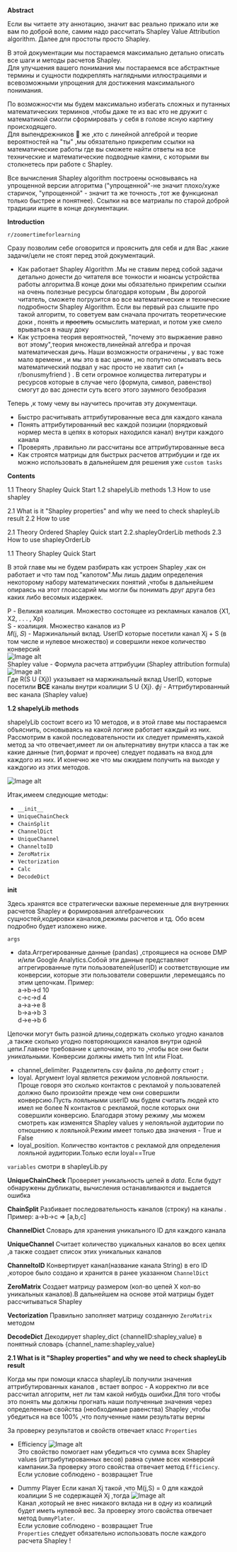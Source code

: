 **Abstract**

Если вы читаете эту аннотацию, значит вас реально прижало или же вам по доброй воле, самим надо рассчитать Shapley Value Attribution algorithm.
Далее для простоты просто Shapley.

В этой документации мы постараемся максимально детально описать все шаги и методы расчетов Shapley.</br>
Для улучшения вашего понимания мы постараемся все абстрактные термины и сущности подкреплять наглядными иллюстрациями и всевозможными
упрощения для достижения максимального понимания.

По возможносчти мы будем максимально избегать сложных и путанных математических терминов ,чтобы даже те из вас кто не дружит с математикой
смогли сформировать у себя в голове ясную картину происходящего.</br>
Для выпендрежников :rooster: же  ,кто с линейной алгеброй и теорие вероятностей  на "ты" ,мы обязательно прикрепим ссылки на математические работы где вы сможете найти
ответы на все технические и математические подводные камни, с которыми вы столкнетесь при работе с Shapley.

Все вычисления Shapley algorithm построены основываясь на упрощенной версии алгоритма ("упрощенной"-не значит плохо/хуже старичок,
"упрощенной" - значит та же точность ,тот же функционал только быстрее и понятнее). Ссылки на все матриалы по старой доброй традиции ищите в конце
документации.



**Introduction**

`r/zoomertimeforlearning`

Сразу позволим себе оговорится и прояснить для себя и для Вас ,какие задачи/цели не стоят перед этой документаций.
  - Как работает Shapley Algorithm .Мы не ставим перед собой задачи детально донести до читателя все тонкости и нюансы
    устройства работы алгоритма.В конце доки мы обязательно прикрепим ссылки на очень полезные ресурсы благодаря которым ,
    Вы дорогой читатель, сможете погрузится во все математические и технические подробности Shapley Algorithm. Если вы первый
    раз слышите про такой алгоритм, то советуем вам сначала прочитать теоретические доки , понять и ~~простить~~ осмыслить материал,
    и потом уже смело врываться в нашу доку
  - Как устроена теория вероятностей, "почему это выржаение равно вот этому",теория множеств,линейнай алгебра и прочая математическая
    дичь. Наши возможности ограничены , у вас тоже мало времени , и мы это в вас ценим , но попутно описывать весь математический подвал
    у нас просто не хватит сил (+ r/bonusmyfriend ) . В сети огромное колицества литературы и ресурсов которые в случае чего (формула,
    символ, равенство) смогут до вас донести суть всего этого заумного безобразия

Теперь ,к тому чему вы научитесь прочитав эту документаци.

  - Быстро расчитывать аттрибутированные веса для каждого канала
  - Понять аттрибутированный вес каждой позиции (порядковый нормер места в цепях в которых находился канал) внутри каждого канала
  - Проверять ,правильно ли рассчитаны все аттрибутированные веса
  - Как строятся матрицы для быстрых расчетов аттрибуции и где их можно использовать в дальнейшем для решения уже `custom tasks`
  
**Contents**

1.1 Theory Shapley Quick Start
1.2 shapelyLib methods
1.3 How to use shapley

2.1 What is it "Shapley properties" and why we need to check shapleyLib result
2.2 How to use 

2.1 Theory Ordered Shapley Quick start
2.2.shapleyOrderLib methods
2.3 How to use shapleyOrderLib

1.1 Theory Shapley Quick Start

В этой главе мы не будем разбирать как устроен Shapley ,как он работает и что там под "капотом".Мы лишь дадим определения
некоторому набору математических понятий ,чтобы в дальнейшем опираясь на этот глоассарий мы могли бы понимать друг друга без каких либо весомых издержек.

P - Великая коалиция. Множество состоящее из рекламных каналов {X1, X2, . . . , Xp}</br>
S - коалиция. Множество каналов из P</br>
𝑀(j, 𝑆) - Маржинальный вклад. UserID которые посетили канал Xj + S (в том числе и нулевое множество) и совершили некое количество конверсий</br>
![Image alt](https://github.com/toseek01/Instagram/blob/master/illustration/marg.png)</br>
Shapley value - Формула расчета аттрибуции (Shapley attribution formula)</br>
![Image alt](https://github.com/toseek01/Instagram/blob/master/illustration/shp.png)</br>
Где R(S U {Xj}) указывает на маржинальный вклад UserID, которые посетили **ВСЕ** каналы внутри коалиции S U {Xj}.
𝜙𝑗 - Аттрибутированный вес канала (Shapley value)


**1.2 shapelyLib methods**

shapelyLib состоит всего из 10 методов, и в этой главе мы постараемся объяснить, основываясь на какой логике работает каждый из них.
Рассмотрим в какой последовательности их следует применять,какой метод за что отвечает,имеет ли он альтернативу внутри класса а так же какие данные (тип,формат и прочее) следует подавать на вход для каждого из них. 
И конечно же что мы ожидаем получить на выходе у каждогио из этих методов.

![Image alt](https://github.com/toseek01/Instagram/blob/master/illustration/LetsGo_Technik.png)

Итак,имеем следующие методы:
- `__init__`
- `UniqueChainCheck`
- `ChainSplit`
- `ChannelDict`
- `UniqueChannel`
- `ChanneltoID`
- `ZeroMatrix`
- `Vectorization`
- `Calc`
- `DecodeDict`

**__init__**

Здесь хранятся все стратегически важные переменные для внутренних расчетов Shapley и формирования алгебраических сущностей,кодировки каналов,режимы расчетов и тд. Обо всем подробно будет изложено ниже. 

`args`
- data.Аггрегированные данные (pandas) ,строящиеся на основе DMP и/или Google Analytics.Собой эти данные представляют аггрегированные пути пользователей(userID) и соответствующие им конверсии, которые эти пользователи совершили ,перемещаясь по этим цепочкам.
Пример:</br>
a->b->d 10</br>
c->c->d 4</br>
a->a->e 8</br>
b->a->b 3</br>
d->e->b 6</br>

Цепочки могут быть разной длины,содержать сколько угодно каналов ,а также сколько угодно повторяющихся каналов внутри одной цепи.Главное требование к цепочкам, это то ,чтобы все они были *уникальными*.
Конверсии должны иметь тип Int или Float.

- channel_delimiter. Разделитель csv файла ,по дефолту стоит `;`
- loyal. Аргумент loyal является режимом условной лояльности. Проще говоря это сколько контактов с рекламой у пользователей должно было произойти прежде чем они совершили конверсию.Пусть лояльными userID мы будем считать людей кто имел не более N контактов с рекламой, после которых они совершили конверсию. Благодаря этому режиму ,мы можем смотреть как изменятся Shapley values у нелояльной аудитории по отношению к лояльной.Режим имеет только два значения - True и False
- loyal_position. Количество контактов с рекламой для определения лояльной аудитории.Только если loyal==True

`variables`
смотри в shapleyLib.py

**UniqueChainCheck** Проверяет уникальность цепей в *data*. Если будут обнаружены дубликаты, вычисления останавливаются и выдается ошибка</br>

**ChainSplit** Разбивает последовательность каналов (строку) на каналы . Пример: a->b->c => [a,b,c]</br>

**ChannelDict** Словарь для хранения уникального ID для каждого канала</br>

**UniqueChannel** Считает количество уцикальных каналов во всех цепях ,а также создает список этих уникальных каналов</br>

**ChanneltoID** Конвертирует канал(название канала String) в его ID ,которое было создано и хранится в ранее указанном `ChannelDict`</br>

**ZeroMatrix** Создает матрицу размером (кол-во цепей Х кол-во уникальных каналов).В дальнейшем на основе этой матрицы будет рассчитываться Shapley</br>

**Vectorization** Правильно заполняет матрицу созданную `ZeroMatrix` методом</br>

**DecodeDict** Декодирует shapley_dict {channelID:shapley_value} в понятный словарь {channel_name:shapley_value}</br>

**2.1 What is it "Shapley properties" and why we need to check shapleyLib result**

Когда мы при помощи класса shapleyLib получили значения аттрибутированных каналов , встает вопрос - А корректно ли все рассчитал алгоритм, нет ли там какой нибудь ошибки.Для того чтобы это понять мы должны прогнать наши полученные значения через определенные свойства (необходимые равенства) Shapley ,чтобы убедиться на все 100% ,что полученные нами результаты верны

За проверку результатов и свойств отвечает класс `Properties`

- Efficiency
![Image alt](https://github.com/toseek01/Instagram/blob/master/illustration/efficiency.png)</br>
Это свойство помогает нам убедиться что сумма всех Shapley values (аттрибутированных весов) равна сумме всех конверсий кампании.За проверку этого свойства отвечает метод `Efficiency`.</br>
Если условие соблюдено - возвращает True

- Dummy Player 
Если канал Xj такой ,что M(j,S) = 0 для каждой коалиции S не содержащей Xj ,тогда 
![Image alt](https://github.com/toseek01/Instagram/blob/master/illustration/dummy.png)</br>
Канал ,который не внес никакого вклада ни в одну из коалиций будет иметь нулевой вес.
За проверку этого свойства отвечает метод `DummyPlater`.</br>
Если условие соблюдено - возвращает True</br>
`Properties` следует обязательно использовать после каждого расчета Shapley !

